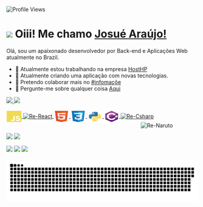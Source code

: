 ![Profile Views](http://estruyf-github.azurewebsites.net/api/VisitorHit?user=josuearaujomoreira&repo=josuearaujomoreira&countColorcountColor)
<h1><img src="https://emojis.slackmojis.com/emojis/images/1531849430/4246/blob-sunglasses.gif?1531849430" width="30"/> Oiii! Me chamo <a a href="https://api.whatsapp.com/send?phone=5594992872426" target="_blank">Josué Araújo!</a></h1>
Olá, sou um apaixonado desenvolvedor por Back-end e Aplicações Web atualmente no Brazil.

- 🔭 Atualmente estou trabalhando na empresa [HostHP](https://hosthp.com.br)
- 🌱 Atualmente criando uma aplicação com novas tecnologias.
- 👯 Pretendo colaborar mais no [#infomaçõe](josue123201856@gmail.com)
- 💬 Pergunte-me sobre qualquer coisa [Aqui](osue123201856@gmail.com)

 <div>
 
  <a href="https://github.com/josuearaujomoreira">
  <img height="150em" src="https://github-readme-stats.vercel.app/api?username=josuearaujomoreira&show_icons=true&theme=tokyonight&include_all_commits=true&count_private=true"/>
  <img height="150em" src="https://github-readme-stats.vercel.app/api/top-langs/?username=josuearaujomoreira&layout=compact&langs_count=7&theme=tokyonight"/>
</div>
<div style="display: inline_block"><br>
  <img align="center" alt="Re-Js" height="30" width="40" src="https://raw.githubusercontent.com/devicons/devicon/master/icons/javascript/javascript-plain.svg">
  <img align="center" alt="Re-React" height="30" width="40" src="https://www.php.net/images/logos/new-php-logo.svg">
  <img align="center" alt="Re-HTML" height="30" width="40" src="https://raw.githubusercontent.com/devicons/devicon/master/icons/html5/html5-original.svg">
  <img align="center" alt="Re-CSS" height="30" width="40" src="https://raw.githubusercontent.com/devicons/devicon/master/icons/css3/css3-original.svg">
  <img align="center" alt="Re-Python" height="30" width="40" src="https://raw.githubusercontent.com/devicons/devicon/master/icons/python/python-original.svg">
  <img align="center" alt="Re-Csharp" height="30" width="40" src="https://raw.githubusercontent.com/devicons/devicon/master/icons/csharp/csharp-original.svg">
 <img align="center" alt="Re-Csharp" height="30" width="40" src="https://upload.wikimedia.org/wikipedia/commons/thumb/b/b2/Bootstrap_logo.svg/512px-Bootstrap_logo.svg.png">
  <img align="right" alt="Re-Naruto" width="150" height="100"  src="https://media.giphy.com/media/8MyXEVgue4ucw/giphy.gif">
</div>
  
  ##
 
<div> 
  <a href="https://www.youtube.com/channel/UCnQzmUBy_wTG3pP-YVISE_A?view_as=subscriber" target="_blank"><img src="https://img.shields.io/badge/YouTube-FF0000?style=for-the-badge&logo=youtube&logoColor=white" target="_blank"></a>
  <a href="https://instagram.com/josuenegoplay" target="_blank"><img src="https://img.shields.io/badge/-Instagram-%23E4405F?style=for-the-badge&logo=instagram&logoColor=white" target="_blank"></a>

 <a href="https://discord.com/channels/869635213871955979/869635214513668148" target="_blank"><img src="https://img.shields.io/badge/Discord-7289DA?style=for-the-badge&logo=discord&logoColor=white" target="_blank"></a> 
  <a href = "mailto:josue123201856@gmail.com"><img src="https://img.shields.io/badge/-Gmail-%23333?style=for-the-badge&logo=gmail&logoColor=white" target="_blank"></a>
  <a href="https://www.linkedin.com/in/josu%C3%A9-ara%C3%BAjo-moreira-48b6131b2/" target="_blank"><img src="https://img.shields.io/badge/-LinkedIn-%230077B5?style=for-the-badge&logo=linkedin&logoColor=white" target="_blank"></a> 
 
  ![Snake animation](https://github.com/josuearaujomoreira/josuearaujomoreira/blob/output/github-contribution-grid-snake.svg)
 
</div>
